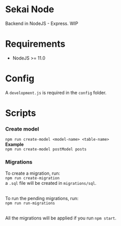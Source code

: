 # Sekai Node
Backend in NodeJS - Express. WIP

# Requirements
- NodeJS >= 11.0

# Config
A `development.js` is required in the `config` folder.

# Scripts

### Create model
`npm run create-model <model-name> <table-name>`<br>
**Example**<br>
`npm run create-model postModel posts`

### Migrations
To create a migration, run:<br>
`npm run create-migration`<br>
a `.sql` file will be created in `migrations/sql`.<br><br>

To run the pending migrations, run:<br>
`npm run run-migrations`<br><br>

All the migrations will be applied if you run `npm start`.
